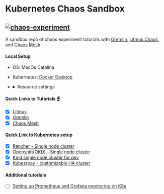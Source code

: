 # Kubernetes Chaos Sandbox

[![chaos-experiment](https://res.cloudinary.com/dssijnlrx/image/upload/v1605648997/PRINCIPLES_OF_CHAOS_ENGINEERING_7_whxiqw.png)](https://github.com/ari-hacks/kubernetes-chaos-sandbox)
----------------------------------------------------------------
A sandbox repo of chaos experiment tutorials with [Gremlin](https://www.gremlin.com/kubernetes/), [Litmus Chaos](https://litmuschaos.io/), and [Chaos Mesh](https://chaos-mesh.org/)

#### Local Setup

- OS: MacOs Catalina 
- Kubernetes: [Docker Desktop](https://www.docker.com/products/docker-desktop)
- 
  <details><summary>Resource settings</summary>
      <p>

        - CPUs:6
        - Memory: 6GB
        - Swap: 3GB
        - Disk Size: 59.6GB
    </p>
  </details>

#### Quick Links to Tutorials ☝️

- [x] [Litmus](/litmus-chaos/)
- [x] [Gremlin](/gremlin)
- [x] [Chaos Mesh](/chaos-mesh)

#### Quick Link to Kubernetes setup

- [x] [Rancher - Single node cluster](/litmus-chaos/rancher/README.md#create-a-rancher-server)
- [x] [Openshift(OKD) - Single node cluster](/litmus-chaos/openshift/README.md#create-okd-cluster-with-minishift)
- [x] [Kind single node cluster for dev](/litmus-chaos/kind/README.md#create-kind-cluster)
- [x] [Kubesrpay - customizable HA cluster](/gremlin/README.md#create-kubespray-cluster)

#### Additional tutorials
- [ ] [Setting up Prometheus and Grafana monitoring on K8s]()